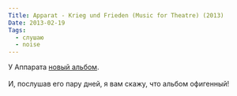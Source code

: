 ```yaml
---
Title: Apparat - Krieg und Frieden (Music for Theatre) (2013)
Date: 2013-02-19
Tags: 
  - слушаю
  - noise
---
```


<div class="text">У Аппарата <a href="https://itunes.apple.com/ru/album/krieg-und-frieden-music-for/id592588486">новый альбом</a>.<br /><br />
И, послушав его пару дней, я вам скажу, что альбом офигенный!</div>